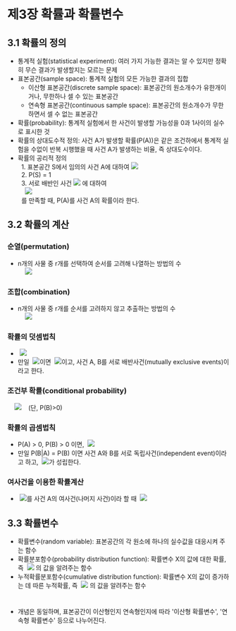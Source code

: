 # 제3장 확률과 확률변수

## 3.1 확률의 정의

- 통계적 실험(statistical experiment): 여러 가지 가능한 결과는 알 수 있지만 정확히 무슨 결과가 발생할지는 모르는 문제
- 표본공간(sample space): 통계적 실험의 모든 가능한 결과의 집합
  - 이산형 표본공간(discrete sample space): 표본공간의 원소개수가 유한개이거나, 무한하나 셀 수 있는 표본공간
  - 연속형 표본공간(continuous sample space): 표본공간의 원소개수가 무한하면서 셀 수 없는 표본공간
- 확률(probability): 통계적 실험에서 한 사건이 발생할 가능성을 0과 1사이의 실수로 표시한 것
- 확률의 상대도수적 정의: 사건 A가 발생할 확률(P(A))은 같은 조건하에서 통계적 실험을 수없이 반복 시행했을 때 사건 A가 발생하는 비율, 즉 상대도수이다.
- 확률의 공리적 정의  
&nbsp;&nbsp;1. 표본공간 S에서 임의의 사건 A에 대하여 <img src="https://latex.codecogs.com/svg.latex?0\leq\,\!P(A)\leq1" />  
&nbsp;&nbsp;2. P(S) = 1  
&nbsp;&nbsp;3. 서로 배반인 사건 <img src="https://latex.codecogs.com/svg.latex?A_{1},A_{2},\cdots" /> 에 대하여  
&nbsp;&nbsp;&nbsp;&nbsp;<img src="https://latex.codecogs.com/svg.latex?P(A_{1}\cup\,\!A_{2}\cup\cdots)=P(A_{1})+P(A_{2})+\cdots" />  
&nbsp;&nbsp;를 만족할 때, P(A)를 사건 A의 확률이라 한다.

## 3.2 확률의 계산

### 순열(permutation)

- n개의 사물 중 r개를 선택하여 순서를 고려해 나열하는 방법의 수  
&nbsp;&nbsp;&nbsp;&nbsp;<img src="https://latex.codecogs.com/svg.latex?_{n}P_{r}=n(n-1)(n-2)\cdots(n-r-+1)=\frac{n!}{(n-r)!}" />  

### 조합(combination)

- n개의 사물 중 r개를 순서를 고려하지 않고 추출하는 방법의 수  
&nbsp;&nbsp;&nbsp;&nbsp;<img src="https://latex.codecogs.com/svg.latex?_{n}C_{r}=\binom{n}{r}=\frac{_{n}P_{r}}{r!}=\frac{n!}{r!(n-r)!}" />  

### 확률의 덧셈법칙  

- &nbsp;<img src="https://latex.codecogs.com/svg.latex?P(A\cup\,\!B)=P(A)+P(B)-P(A\cap\,\!B)" />
- 만일 &nbsp;<img src="https://latex.codecogs.com/svg.latex?A\cap\,\!B=\varnothing" />이면 &nbsp;<img src="https://latex.codecogs.com/svg.latex?P(A\cup\,\!B)=P(A)+P(B)" />이고, 사건 A, B를 서로 배반사건(mutually exclusive events)이라고 한다.
  
### 조건부 확률(conditional probability)

&nbsp;&nbsp;&nbsp;&nbsp;<img src="https://latex.codecogs.com/svg.latex?P(A\mid\,\!B)=\frac{P(A\cap\,\!B)}{P(B)}" />&nbsp;&nbsp;&nbsp;&nbsp;(단, P(B)>0)

### 확률의 곱셈법칙

- P(A) > 0, P(B) > 0 이면, &nbsp;<img src="https://latex.codecogs.com/svg.latex?P(A\cap\,\!B)=\,\!P(A)P(B\mid\,\!A)=\,\!P(B)P(A\mid\,\!B)" />
- 만일 P(B|A) = P(B) 이면 사건 A와 B를 서로 독립사건(independent event)이라고 하고, &nbsp;<img src="https://latex.codecogs.com/svg.latex?P(A\cap\,\!B)=\,\!P(A)P(B)\:" />가 성립한다.

### 여사건을 이용한 확률계산
- &nbsp;<img src="https://latex.codecogs.com/svg.latex?A^C" />를 사건 A의 여사건(나머지 사건)이라 할 때 &nbsp;<img src="https://latex.codecogs.com/svg.latex?P(A^{C})=1-P(A)" />

## 3.3 확률변수

- 확률변수(random variable): 표본공간의 각 원소에 하나의 실수값을 대응시켜 주는 함수
- 확률분포함수(probability distribution function): 확률변수 X의 값에 대한 확률, 즉 &nbsp;<img src="https://latex.codecogs.com/svg.latex?P(X=x)" /> 의 값을 알려주는 함수
- 누적확률분포함수(cumulative distribution function): 확률변수 X의 값이 증가하는 데 따른 누적확률, 즉 &nbsp;<img src="https://latex.codecogs.com/svg.latex?P(X\leq\,\!x)" /> 의 값을 알려주는 함수
  
#
- 개념은 동일하며, 표본공간이 이산형인지 연속형인지에 따라 '이산형 확률변수', '연속형 확률변수' 등으로 나누어진다.




